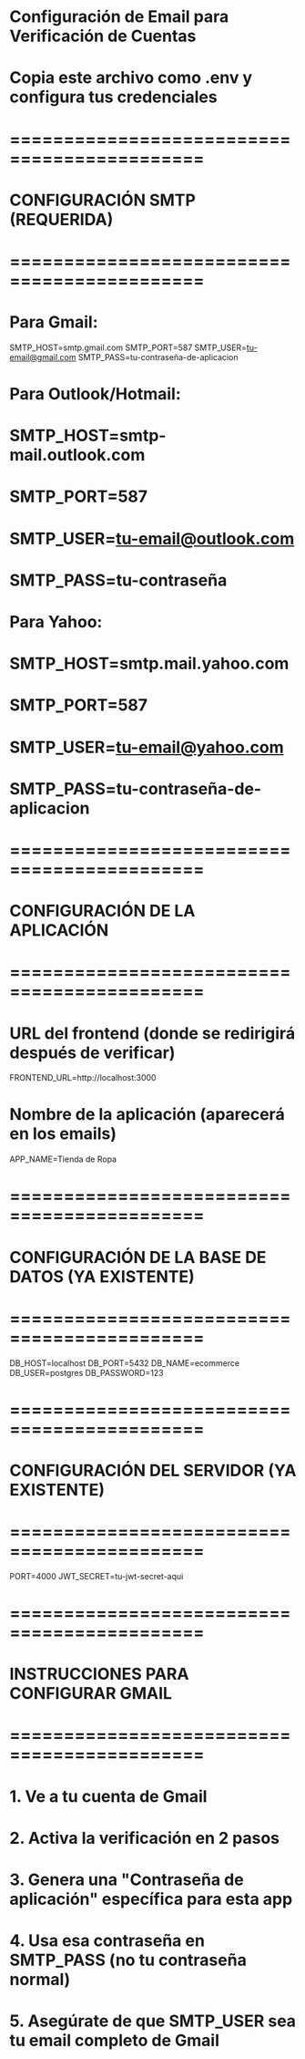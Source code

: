 # Configuración de Email para Verificación de Cuentas
# Copia este archivo como .env y configura tus credenciales

# ============================================
# CONFIGURACIÓN SMTP (REQUERIDA)
# ============================================
# Para Gmail:
SMTP_HOST=smtp.gmail.com
SMTP_PORT=587
SMTP_USER=tu-email@gmail.com
SMTP_PASS=tu-contraseña-de-aplicacion

# Para Outlook/Hotmail:
# SMTP_HOST=smtp-mail.outlook.com
# SMTP_PORT=587
# SMTP_USER=tu-email@outlook.com
# SMTP_PASS=tu-contraseña

# Para Yahoo:
# SMTP_HOST=smtp.mail.yahoo.com
# SMTP_PORT=587
# SMTP_USER=tu-email@yahoo.com
# SMTP_PASS=tu-contraseña-de-aplicacion

# ============================================
# CONFIGURACIÓN DE LA APLICACIÓN
# ============================================
# URL del frontend (donde se redirigirá después de verificar)
FRONTEND_URL=http://localhost:3000

# Nombre de la aplicación (aparecerá en los emails)
APP_NAME=Tienda de Ropa

# ============================================
# CONFIGURACIÓN DE LA BASE DE DATOS (YA EXISTENTE)
# ============================================
DB_HOST=localhost
DB_PORT=5432
DB_NAME=ecommerce
DB_USER=postgres
DB_PASSWORD=123

# ============================================
# CONFIGURACIÓN DEL SERVIDOR (YA EXISTENTE)
# ============================================
PORT=4000
JWT_SECRET=tu-jwt-secret-aqui

# ============================================
# INSTRUCCIONES PARA CONFIGURAR GMAIL
# ============================================
# 1. Ve a tu cuenta de Gmail
# 2. Activa la verificación en 2 pasos
# 3. Genera una "Contraseña de aplicación" específica para esta app
# 4. Usa esa contraseña en SMTP_PASS (no tu contraseña normal)
# 5. Asegúrate de que SMTP_USER sea tu email completo de Gmail

